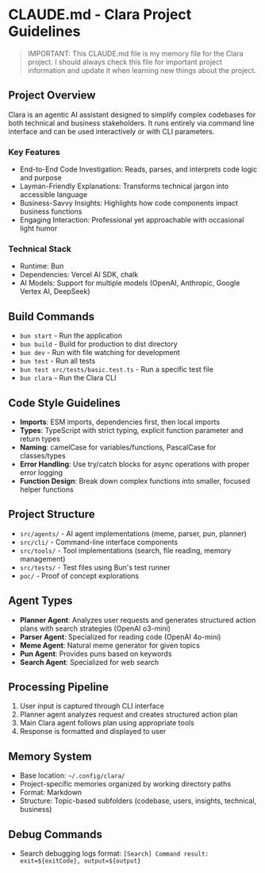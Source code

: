 # CLAUDE.md - Clara Project Guidelines

> IMPORTANT: This CLAUDE.md file is my memory file for the Clara project. I should always check this file for important project information and update it when learning new things about the project.

## Project Overview
Clara is an agentic AI assistant designed to simplify complex codebases for both technical and business stakeholders. It runs entirely via command line interface and can be used interactively or with CLI parameters.

### Key Features
- End-to-End Code Investigation: Reads, parses, and interprets code logic and purpose
- Layman-Friendly Explanations: Transforms technical jargon into accessible language
- Business-Savvy Insights: Highlights how code components impact business functions
- Engaging Interaction: Professional yet approachable with occasional light humor

### Technical Stack
- Runtime: Bun
- Dependencies: Vercel AI SDK, chalk
- AI Models: Support for multiple models (OpenAI, Anthropic, Google Vertex AI, DeepSeek)

## Build Commands
- `bun start` - Run the application
- `bun build` - Build for production to dist directory
- `bun dev` - Run with file watching for development 
- `bun test` - Run all tests
- `bun test src/tests/basic.test.ts` - Run a specific test file
- `bun clara` - Run the Clara CLI

## Code Style Guidelines
- **Imports**: ESM imports, dependencies first, then local imports
- **Types**: TypeScript with strict typing, explicit function parameter and return types
- **Naming**: camelCase for variables/functions, PascalCase for classes/types
- **Error Handling**: Use try/catch blocks for async operations with proper error logging
- **Function Design**: Break down complex functions into smaller, focused helper functions

## Project Structure
- `src/agents/` - AI agent implementations (meme, parser, pun, planner)
- `src/cli/` - Command-line interface components
- `src/tools/` - Tool implementations (search, file reading, memory management)
- `src/tests/` - Test files using Bun's test runner
- `poc/` - Proof of concept explorations

## Agent Types
- **Planner Agent**: Analyzes user requests and generates structured action plans with search strategies (OpenAI o3-mini)
- **Parser Agent**: Specialized for reading code (OpenAI 4o-mini)
- **Meme Agent**: Natural meme generator for given topics
- **Pun Agent**: Provides puns based on keywords
- **Search Agent**: Specialized for web search

## Processing Pipeline
1. User input is captured through CLI interface
2. Planner agent analyzes request and creates structured action plan
3. Main Clara agent follows plan using appropriate tools
4. Response is formatted and displayed to user

## Memory System
- Base location: `~/.config/clara/`
- Project-specific memories organized by working directory paths
- Format: Markdown
- Structure: Topic-based subfolders (codebase, users, insights, technical, business)

## Debug Commands
- Search debugging logs format: `[Search] Command result: exit=${exitCode}, output=${output}`